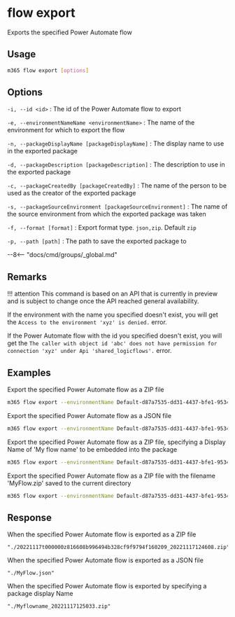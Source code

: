 # flow export

Exports the specified Power Automate flow

## Usage

```sh
m365 flow export [options]
```

## Options

`-i, --id <id>`
: The id of the Power Automate flow to export

`-e, --environmentNameName <environmentName>`
: The name of the environment for which to export the flow

`-n, --packageDisplayName [packageDisplayName]`
: The display name to use in the exported package

`-d, --packageDescription [packageDescription]`
: The description to use in the exported package

`-c, --packageCreatedBy [packageCreatedBy]`
: The name of the person to be used as the creator of the exported package

`-s, --packageSourceEnvironment [packageSourceEnvironment]`
: The name of the source environment from which the exported package was taken

`-f, --format [format]`
: Export format type. `json,zip`. Default `zip`

`-p, --path [path]`
: The path to save the exported package to

--8<-- "docs/cmd/groups/_global.md"

## Remarks

!!! attention
    This command is based on an API that is currently in preview and is subject to change once the API reached general availability.

If the environment with the name you specified doesn't exist, you will get the `Access to the environment 'xyz' is denied.` error.

If the Power Automate flow with the id you specified doesn't exist, you will get the `The caller with object id 'abc' does not have permission for connection 'xyz' under Api 'shared_logicflows'.` error.

## Examples

Export the specified Power Automate flow as a ZIP file

```sh
m365 flow export --environmentName Default-d87a7535-dd31-4437-bfe1-95340acd55c5 --id 3989cb59-ce1a-4a5c-bb78-257c5c39381d
```

Export the specified Power Automate flow as a JSON file

```sh
m365 flow export --environmentName Default-d87a7535-dd31-4437-bfe1-95340acd55c5 --id 3989cb59-ce1a-4a5c-bb78-257c5c39381d --format json
```

Export the specified Power Automate flow as a ZIP file, specifying a Display Name of 'My flow name' to be embedded into the package

```sh
m365 flow export --environmentName Default-d87a7535-dd31-4437-bfe1-95340acd55c5 --id 3989cb59-ce1a-4a5c-bb78-257c5c39381d --packageDisplayName 'My flow name'
```

Export the specified Power Automate flow as a ZIP file with the filename 'MyFlow.zip' saved to the current directory

```sh
m365 flow export --environmentName Default-d87a7535-dd31-4437-bfe1-95340acd55c5 --id 3989cb59-ce1a-4a5c-bb78-257c5c39381d --path './MyFlow.zip'
```

## Response

When the specified Power Automate flow is exported as a ZIP file

```text
"./20221117t000000z816608b996494b328cf9f9794f160209_20221117124608.zip"
```

When the specified Power Automate flow is exported as a JSON file

```text
"./MyFlow.json"
```

When the specified Power Automate flow is exported by specifying a package display Name

```text
"./Myflowname_20221117125033.zip"
```
